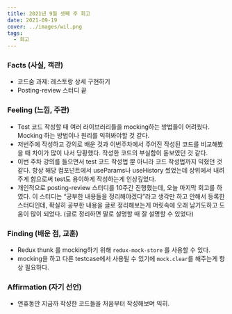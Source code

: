 ```yaml
---
title: 2021년 9월 셋째 주 회고
date: 2021-09-19
cover: ../images/wil.png
tags:
  - 회고
---
```


<!--truncate-->

### Facts (사실, 객관)

- 코드숨 과제: 레스토랑 상세 구현하기
- Posting-review 스터디 끝

### Feeling (느낌, 주관)

- Test 코드 작성할 때 여러 라이브러리들을 mocking하는 방법들이 어려웠다. Mocking 하는 방법이나 원리를 익혀봐야할 것 같다.
- 저번주에 작성하고 강의로 배운 것과 이번주차에서 주어진 작성된 코드를 비교해봤을 때 차이가 많이 나서 당황했다. 작성한 코드의 부실함이 돋보였던 것 같다.
- 이번 주차 강의를 들으면서 test 코드 작성법 뿐 아니라 코드 작성법까지 익혔던 것 같다. 항상 해당 컴포넌트에서 useParams나 useHistory 썼었는데 상위에서 내려주게 함으로써 test도 용이하게 작성하는게 인상깊었다.
- 개인적으로 posting-review 스터디를 10주간 진행했는데, 오늘 마지막 회고를 하였다. 이 스터디는 “공부한 내용들을 정리해야겠다”라고 생각만 하고 안해서 등록한 스터디인데, 확실히 공부한 내용을 글로 정리해보는게 머릿속에 오래 남기도하고 도움이 많이 되었다. (글로 정리하면 말로 설명할 때 잘 설명할 수 있었다)

### Finding (배운 점, 교훈)

- Redux thunk 를 mocking하기 위해 `redux-mock-store` 를 사용할 수 있다.
- mocking을 하고 다른 testcase에서 사용될 수 있기에 `mock.clear`를 해주는게 항상 필요하다.

### Affirmation (자기 선언)

- 연휴동안 지금까 작성한 코드들을 처음부터 작성해보며 익히.
